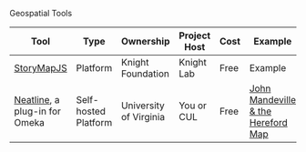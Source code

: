 Geospatial Tools

| Tool | Type | Ownership | Project Host | Cost | Example |
|----|----|----|----|----|----|
| [StoryMapJS](https://storymap.knightlab.com/) | Platform | Knight Foundation | Knight Lab | Free | Example |
| [Neatline](https://neatline.org), a plug-in for Omeka | Self-hosted Platform | University of Virginia | You or CUL | Free | [ John Mandeville & the Hereford Map](http://historiacartarum.org/omeka/neatline/fullscreen/john-mandeville-and-the-hereford-map) |

